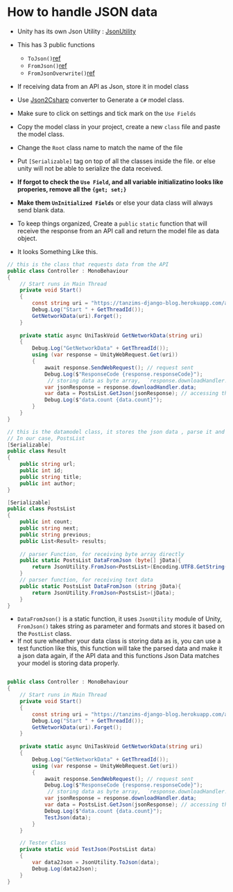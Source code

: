 # How to handle JSON data
- Unity has its own Json Utility : [JsonUtility](https://docs.unity3d.com/Manual/JSONSerialization.html)
- This has 3 public functions
    - `ToJson()`[ref](https://docs.unity3d.com/ScriptReference/JsonUtility.ToJson.html)
    - `FromJson()`[ref](https://docs.unity3d.com/ScriptReference/JsonUtility.FromJson.html)
    - `FromJsonOverwrite()`[ref](https://docs.unity3d.com/ScriptReference/JsonUtility.FromJsonOverwrite.html)

- If receiving data from an API as Json, store it in model class
- Use [Json2Csharp](https://json2csharp.com/) converter to Generate a `C#` model class.
- Make sure to click on settings and tick mark on the `Use Fields`
- Copy the model class in your project, create a new `class` file and paste the model class.
- Change the `Root` class name to match the name of the file
- Put `[Serializable]` tag on top of all the classes inside the file. or else unity will not be able to serialize the data received.
- **If forgot to check the `Use Field`, and all variable initializatino looks like properies, remove all the `{get; set;}`**
- **Make them `UnInitialized Fields`** or else your data class will always send blank data.
- To keep things organized, Create a `public` `static` function that will receive the response from an API call and return the model file as data object.
- It looks Something Like this.
```cs
// this is the class that requests data from the API
public class Controller : MonoBehaviour
{
    // Start runs in Main Thread
    private void Start()
    {
        const string uri = "https://tanzims-django-blog.herokuapp.com/api/post/";
        Debug.Log("Start " + GetThreadId());
        GetNetworkData(uri).Forget();
    }
    
    private static async UniTaskVoid GetNetworkData(string uri)
    {
        Debug.Log("GetNetworkData" + GetThreadId());
        using (var response = UnityWebRequest.Get(uri)) 
        {
            await response.SendWebRequest(); // request sent
            Debug.Log($"ResponseCode {response.responseCode}");
             // storing data as byte array,  `response.downloadHandler.text` will save as text directly
            var jsonResponse = response.downloadHandler.data;
            var data = PostsList.GetJson(jsonResponse); // accessing the static method to Parse JsonData
            Debug.Log($"data.count {data.count}"); 
        }
    }
}
```

```cs
// this is the datamodel class, it stores the json data , parse it and returns a DataObject
// In our case, PostsList
[Serializable]
public class Result
{
    public string url;
    public int id;
    public string title;
    public int author;
}

[Serializable]
public class PostsList
{
    public int count;
    public string next;
    public string previous;
    public List<Result> results;
    
    // parser Function, for receiving byte array directly
    public static PostsList DataFromJson (byte[] jData){
        return JsonUtility.FromJson<PostsList>(Encoding.UTF8.GetString(jData));
    }
    // parser function, for receiving text data
    public static PostsList DataFromJson (string jData){
        return JsonUtility.FromJson<PostsList>(jData);
    }
}
```
- `DataFromJson()` is a static function, it uses `JsonUtility` module of Unity, `FromJson()` takes string as parameter and formats and stores it based on the `PostList` class.
- If not sure wheather your data class is storing data as is, you can use a test function like this, this function will take the parsed data and make it a json data again, if the API data and this functions Json Data matches your model is storing data properly.

```cs

public class Controller : MonoBehaviour
{
    // Start runs in Main Thread
    private void Start()
    {
        const string uri = "https://tanzims-django-blog.herokuapp.com/api/post/";
        Debug.Log("Start " + GetThreadId());
        GetNetworkData(uri).Forget();
    }
    
    private static async UniTaskVoid GetNetworkData(string uri)
    {
        Debug.Log("GetNetworkData" + GetThreadId());
        using (var response = UnityWebRequest.Get(uri)) 
        {
            await response.SendWebRequest(); // request sent
            Debug.Log($"ResponseCode {response.responseCode}");
             // storing data as byte array,  `response.downloadHandler.text` will save as text directly
            var jsonResponse = response.downloadHandler.data;
            var data = PostsList.GetJson(jsonResponse); // accessing the static method to Parse JsonData
            Debug.Log($"data.count {data.count}"); 
            TestJson(data);
        }
    }

    // Tester Class
    private static void TestJson(PostsList data)
    {
        var data2Json = JsonUtility.ToJson(data);
        Debug.Log(data2Json);
    }
}
```